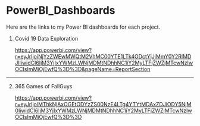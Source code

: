 # PowerBI_Dashboards
Here are the links to my Power BI dashboards for each project.

1. Covid 19 Data Exploration

    https://app.powerbi.com/view?r=eyJrIjoiNjYzZWEwMWQtM2VhMC00YTE1LTk4ODctYjJjMmY0Y2RlMDJlIiwidCI6IjM3YjIxYWMzLWNjMDMtNDhhNC1iY2MyLTFjZWZjMTcwNzIwOCIsImMiOjEwfQ%3D%3D&pageName=ReportSection


    
---------------------------------------------

2. 365 Games of FallGuys

    https://app.powerbi.com/view?r=eyJrIjoiMThkNjAxOGEtODYzZS00NzE4LTg4YTYtMDAxZDJiODY5NjM0IiwidCI6IjM3YjIxYWMzLWNjMDMtNDhhNC1iY2MyLTFjZWZjMTcwNzIwOCIsImMiOjEwfQ%3D%3D


